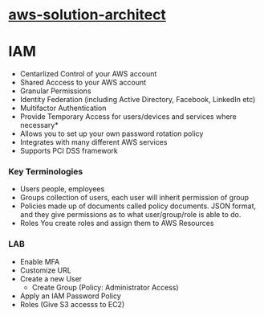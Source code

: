 # [aws-solution-architect](https://aws.amazon.com/certification/certification-prep/)

# IAM
* Centarlized Control of your AWS account
* Shared Acccess to your AWS account
* Granular Permissions
* Identity Federation (including Active Directory, Facebook, LinkedIn etc)
* Multifactor Authentication
* Provide Temporary Access for users/devices and services where necessary* 
* Allows you to set up your own password rotation policy
* Integrates with many different AWS services
* Supports PCI DSS framework

### Key Terminologies
* Users
  people, employees
* Groups
  collection of users, each user will inherit permission of group
* Policies
  made up of documents called policy documents. JSON format, and they give permissions as to what user/group/role is able to do.
* Roles
  You create roles and assign them to AWS Resources

### LAB
* Enable MFA
* Customize URL
* Create a new User
  * Create Group (Policy: Administrator Access)
* Apply an IAM Password Policy
* Roles (Give S3 accesss to EC2)
